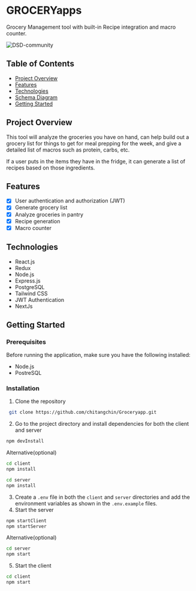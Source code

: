 # GROCERYapps

Grocery Management tool with built-in Recipe integration and macro counter. 

![DSD-community](https://www.meetup.com/dallas-software-developers-meetup/)

## Table of Contents

- [Project Overview](#project-overview)
- [Features](#features)
- [Technologies](#technologies)
- [Schema Diagram](#schema-diagram)
- [Getting Started](#getting-started)

## Project Overview

This tool will analyze the groceries you have on hand, can help build out a grocery list for things to get for meal prepping for the week, and give a detailed list of macros such as protein, carbs, etc. 

If a user puts in the items they have in the fridge, it can generate a list of recipes based on those ingredients.

## Features

- [x] User authentication and authorization (JWT)
- [x] Generate grocery list
- [x] Analyze groceries in pantry
- [x] Recipe generation
- [x] Macro counter

## Technologies

- React.js
- Redux
- Node.js
- Express.js
- PostgreSQL
- Tailwind CSS
- JWT Authentication
- NextJs

## Getting Started

### Prerequisites

Before running the application, make sure you have the following installed:

- Node.js
- PostreSQL

### Installation

1. Clone the repository

```bash
 git clone https://github.com/chitangchin/Groceryapp.git 
```

2. Go to the project directory and install dependencies for both the client and server

```bash
npm devInstall
```

Alternative(optional)

```bash
cd client
npm install
```

```bash
cd server
npm install
```

3. Create a `.env` file in both the `client` and `server` directories and add the environment variables as shown in the `.env.example` files.
4. Start the server

```bash
npm startClient
npm startServer
```
Alternative(optional)

```bash
cd server
npm start
```

5. Start the client

```bash
cd client
npm start
```




